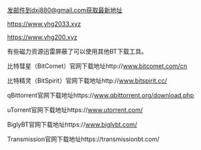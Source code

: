 发邮件到dxj880@gmail.com获取最新地址

https://www.yhg2033.xyz

https://www.yhg200.xyz


有些磁力资源迅雷屏蔽了可以使用其他BT下载工具。

比特彗星（BitComet）官网下载地址http://www.bitcomet.com/cn

比特精灵（BitSpirit）官网下载地址http://www.bitspirit.cc/

qBittorrent官网下载地址https://www.qbittorrent.org/download.php

uTorrent官网下载地址https://www.utorrent.com/

BiglyBT官网下载地址https://www.biglybt.com/

Transmission官网下载地址https://transmissionbt.com/
